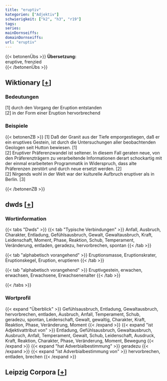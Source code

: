 ```yaml
---
title: "eruptiv"
kategorien: ["Adjektiv"]
schwierigkeit: ["k2", "h3", "r19"]
tags:
series:
mainDornseiffs:
domainDornseiffs:
url: "eruptiv"
---
```


{{< betonenÜbs >}}
**Übersetzung:**  
eruptive, frenzied  
{{< /betonenÜbs >}}

## Wiktionary [[+](https://de.wiktionary.org/wiki/eruptiv)]

### Bedeutungen
[1] durch den Vorgang der Eruption entstanden  
[2] in der Form einer Eruption hervorbrechend  

### Beispiele
{{< betonenZB >}}
[1] Daß der Granit aus der Tiefe emporgestiegen, daß er ein eruptives Gestein, ist durch die Untersuchungen aller beobachtenden Geologen seit Hutton bewiesen. [1]  
[2] Eruptiver Präferenzwandel ist seltener. In diesem Fall geraten neue, von den Präferenzträgern zu verarbeitende Informationen derart schockartig mit der einmal erarbeiteten Programmatik in Widerspruch, dass alte Präferenzen zerstört und durch neue ersetzt werden. [2]  
[2] Nirgends wohl in der Welt war der kulturelle Aufbruch eruptiver als in Berlin. [3]  

{{< /betonenZB >}}


## dwds [[+](https://www.dwds.de/wb/eruptiv)]

### Wortinformation
{{< tabs "Dwds" >}}
{{< tab "Typische Verbindungen" >}}
Anfall, Ausbruch, Charakter, Entladung, Gefühlsausbruch, Gewalt, Gewaltausbruch, Kraft, Leidenschaft, Moment, Phase, Reaktion, Schub, Temperament, Veränderung, entladen, geradezu, hervorbrechen, spontan
{{< /tab >}}

{{< tab "alphabetisch vorangehend" >}}
Eruptionsmasse, Eruptionskrater, Eruptionskegel, Eruption, eruptieren
{{< /tab >}}

{{< tab "alphabetisch vorangehend" >}}
Eruptivgestein, erwachen, erwachsen, Erwachsene, Erwachsenenalter
{{< /tab >}}

{{< /tabs >}}

### Wortprofil
{{< expand "Überblick" >}} Gefühlsausbruch, Entladung, Gewaltausbruch, hervorbrechen, entladen, Ausbruch, Anfall, Temperament, Schub, geradezu, spontan, Leidenschaft, Gewalt, gewaltig, Charakter, Kraft, Reaktion, Phase, Veränderung, Moment {{< /expand >}}
{{< expand "ist Adjektivattribut von" >}} Entladung, Gefühlsausbruch, Gewaltausbruch, Ausbruch, Anfall, Temperament, Gewalt, Schub, Leidenschaft, Ausdruck, Kraft, Reaktion, Charakter, Phase, Veränderung, Moment, Bewegung {{< /expand >}}
{{< expand "hat Adverbialbestimmung" >}} geradezu {{< /expand >}}
{{< expand "ist Adverbialbestimmung von" >}} hervorbrechen, entladen, brechen {{< /expand >}}

## Leipzig Corpora [[+](https://corpora.uni-leipzig.de/en/res?word=eruptiv&corpusId=deu_newscrawl-public_2018)]

